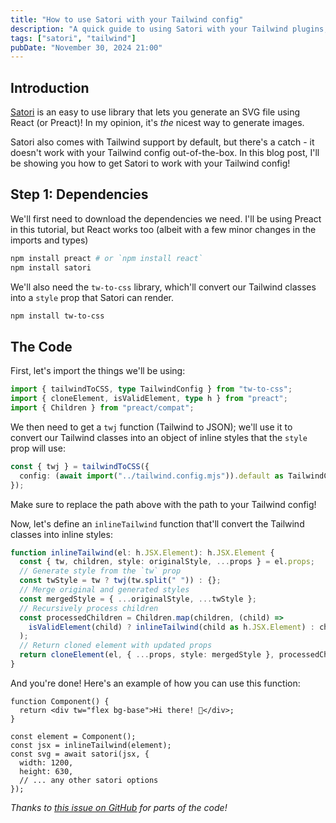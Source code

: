 ```yaml
---
title: "How to use Satori with your Tailwind config"
description: "A quick guide to using Satori with your Tailwind plugins, fonts, and everything else in your config!"
tags: ["satori", "tailwind"]
pubDate: "November 30, 2024 21:00"
---
```


## Introduction

[Satori](https://github.com/vercel/satori) is an easy to use library that lets you generate an SVG file using React (or Preact)! In my opinion, it's _the_ nicest way to generate images.

Satori also comes with Tailwind support by default, but there's a catch - it doesn't work with your Tailwind config out-of-the-box. In this blog post, I'll be showing you how to get Satori to work with your Tailwind config!

## Step 1: Dependencies

We'll first need to download the dependencies we need. I'll be using Preact in this tutorial, but React works too (albeit with a few minor changes in the imports and types)

```bash
npm install preact # or `npm install react`
npm install satori
```

We'll also need the `tw-to-css` library, which'll convert our Tailwind classes into a `style` prop that Satori can render.

```bash
npm install tw-to-css
```

## The Code

First, let's import the things we'll be using:

```ts
import { tailwindToCSS, type TailwindConfig } from "tw-to-css";
import { cloneElement, isValidElement, type h } from "preact";
import { Children } from "preact/compat";
```

We then need to get a `twj` function (Tailwind to JSON); we'll use it to convert our Tailwind classes into an object of inline styles that the `style` prop will use:

```ts
const { twj } = tailwindToCSS({
  config: (await import("../tailwind.config.mjs")).default as TailwindConfig,
});
```

Make sure to replace the path above with the path to your Tailwind config!

Now, let's define an `inlineTailwind` function that'll convert the Tailwind classes into inline styles:

```ts
function inlineTailwind(el: h.JSX.Element): h.JSX.Element {
  const { tw, children, style: originalStyle, ...props } = el.props;
  // Generate style from the `tw` prop
  const twStyle = tw ? twj(tw.split(" ")) : {};
  // Merge original and generated styles
  const mergedStyle = { ...originalStyle, ...twStyle };
  // Recursively process children
  const processedChildren = Children.map(children, (child) =>
    isValidElement(child) ? inlineTailwind(child as h.JSX.Element) : child,
  );
  // Return cloned element with updated props
  return cloneElement(el, { ...props, style: mergedStyle }, processedChildren);
}
```

And you're done! Here's an example of how you can use this function:

```tsx
function Component() {
  return <div tw="flex bg-base">Hi there! 👋</div>;
}

const element = Component();
const jsx = inlineTailwind(element);
const svg = await satori(jsx, {
  width: 1200,
  height: 630,
  // ... any other satori options
});
```

_Thanks to [this issue on GitHub](https://github.com/vercel/satori/discussions/529) for parts of the code!_
